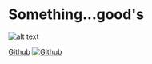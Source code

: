 # Something...good's 

![alt text](https://i.pinimg.com/originals/e2/6c/8a/e26c8a6bb2fbce33c5b6471810435c4a.png "Smile it's a beautiful day")





[Github](github.com)
[![Github](https://encrypted-tbn0.gstatic.com/images?q=tbn:ANd9GcRxM9W26acEehdvPqNnUwMAbggUtuAEc1Nt-YWjFhKnzBIxN39Z&s)](https://github.com/wilcc "noob coder")
